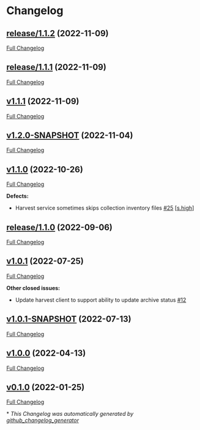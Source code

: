 # Changelog

## [release/1.1.2](https://github.com/NASA-PDS/registry-harvest-service/tree/release/1.1.2) (2022-11-09)

[Full Changelog](https://github.com/NASA-PDS/registry-harvest-service/compare/release/1.1.1...release/1.1.2)

## [release/1.1.1](https://github.com/NASA-PDS/registry-harvest-service/tree/release/1.1.1) (2022-11-09)

[Full Changelog](https://github.com/NASA-PDS/registry-harvest-service/compare/v1.1.1...release/1.1.1)

## [v1.1.1](https://github.com/NASA-PDS/registry-harvest-service/tree/v1.1.1) (2022-11-09)

[Full Changelog](https://github.com/NASA-PDS/registry-harvest-service/compare/v1.2.0-SNAPSHOT...v1.1.1)

## [v1.2.0-SNAPSHOT](https://github.com/NASA-PDS/registry-harvest-service/tree/v1.2.0-SNAPSHOT) (2022-11-04)

[Full Changelog](https://github.com/NASA-PDS/registry-harvest-service/compare/v1.1.0...v1.2.0-SNAPSHOT)

## [v1.1.0](https://github.com/NASA-PDS/registry-harvest-service/tree/v1.1.0) (2022-10-26)

[Full Changelog](https://github.com/NASA-PDS/registry-harvest-service/compare/release/1.1.0...v1.1.0)

**Defects:**

- Harvest service sometimes skips collection inventory files [\#25](https://github.com/NASA-PDS/registry-harvest-service/issues/25) [[s.high](https://github.com/NASA-PDS/registry-harvest-service/labels/s.high)]

## [release/1.1.0](https://github.com/NASA-PDS/registry-harvest-service/tree/release/1.1.0) (2022-09-06)

[Full Changelog](https://github.com/NASA-PDS/registry-harvest-service/compare/v1.0.1...release/1.1.0)

## [v1.0.1](https://github.com/NASA-PDS/registry-harvest-service/tree/v1.0.1) (2022-07-25)

[Full Changelog](https://github.com/NASA-PDS/registry-harvest-service/compare/v1.0.1-SNAPSHOT...v1.0.1)

**Other closed issues:**

- Update harvest client to support ability to update archive status [\#12](https://github.com/NASA-PDS/registry-harvest-service/issues/12)

## [v1.0.1-SNAPSHOT](https://github.com/NASA-PDS/registry-harvest-service/tree/v1.0.1-SNAPSHOT) (2022-07-13)

[Full Changelog](https://github.com/NASA-PDS/registry-harvest-service/compare/v1.0.0...v1.0.1-SNAPSHOT)

## [v1.0.0](https://github.com/NASA-PDS/registry-harvest-service/tree/v1.0.0) (2022-04-13)

[Full Changelog](https://github.com/NASA-PDS/registry-harvest-service/compare/v0.1.0...v1.0.0)

## [v0.1.0](https://github.com/NASA-PDS/registry-harvest-service/tree/v0.1.0) (2022-01-25)

[Full Changelog](https://github.com/NASA-PDS/registry-harvest-service/compare/abd845ff6ccdddc2730f4f0b10667e0c58cb7561...v0.1.0)



\* *This Changelog was automatically generated by [github_changelog_generator](https://github.com/github-changelog-generator/github-changelog-generator)*
